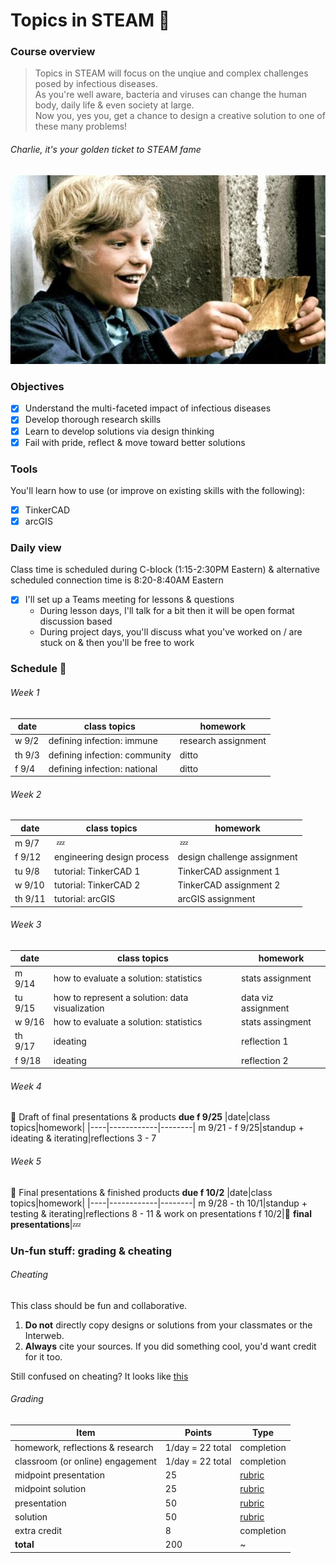 # Topics in STEAM&nbsp;:nut_and_bolt:

### Course overview 
> Topics in STEAM will focus on the unqiue and complex challenges posed by infectious diseases.\
> As you're well aware, bacteria and viruses can change the human body, daily life & even society at large.\
> Now you, yes you, get a chance to design a creative solution to one of these many problems!
###### Charlie, it's your golden ticket to STEAM fame
![goldenTicket](goldenTicket.jpg)

### Objectives
  - [x] Understand the multi-faceted impact of infectious diseases
  - [x] Develop thorough research skills 
  - [x] Learn to develop solutions via design thinking 
  - [x] Fail with pride, reflect & move toward better solutions
### Tools
You'll learn how to use (or improve on existing skills with the following):
  - [x] TinkerCAD
  - [x] arcGIS
### Daily view
Class time is scheduled during C-block (1:15-2:30PM Eastern) & alternative scheduled connection time is 8:20-8:40AM Eastern
  - [x] I'll set up a Teams meeting for lessons & questions
    - During lesson days, I'll talk for a bit then it will be open format discussion based
    - During project days, you'll discuss what you've worked on / are stuck on & then you'll be free to work
    
### Schedule&nbsp;:calendar:
  ###### Week 1
  |date|class topics|homework|
  |----|------------|--------|
  w 9/2|defining infection: immune|research assignment
  th 9/3|defining infection: community|ditto
  f 9/4|defining infection: national|ditto
  ###### Week 2
  |date|class topics|homework|
  |----|------------|--------|
  m 9/7|&nbsp;:zzz:&nbsp;|&nbsp;:zzz:&nbsp;
  f 9/12|engineering design process|design challenge assignment
  tu 9/8|tutorial: TinkerCAD 1|TinkerCAD assignment 1
  w 9/10|tutorial: TinkerCAD 2|TinkerCAD assignment 2
  th 9/11|tutorial: arcGIS|arcGIS assignment
  
  ###### Week 3
  |date|class topics|homework|
  |----|------------|--------|
  m 9/14|how to evaluate a solution: statistics|stats assignment
  tu 9/15|how to represent a solution: data visualization|data viz assignment
  w 9/16|how to evaluate a solution: statistics|stats assingment
  th 9/17|ideating|reflection 1
  f 9/18|ideating|reflection 2
  ###### Week 4
  :pushpin: Draft of final presentations & products **due f 9/25**
  |date|class topics|homework|
  |----|------------|--------|
  m 9/21 - f 9/25|standup + ideating & iterating|reflections 3 - 7
  ###### Week 5
  :pushpin: Final presentations & finished products **due f 10/2**
  |date|class topics|homework|
  |----|------------|--------|
  m 9/28 - th 10/1|standup + testing & iterating|reflections 8 - 11 & work on presentations
  f 10/2|:tada:&nbsp;**final presentations**|:zzz:
  
### Un-fun stuff: grading & cheating
 ###### Cheating
 This class should be fun and collaborative.
   1. **Do not** directly copy designs or solutions from your classmates or the Interweb.
   2. **Always** cite your sources. If you did something cool, you'd want credit for it too.
  
 Still confused on cheating? It looks like [this](https://static01.nyt.com/images/2012/10/23/sports/YJPARMSTRONG1/YJPARMSTRONG1-superJumbo.jpg?quality=90&auto=webp)
 ###### Grading
 |Item|Points|Type|
 |---|------|-----|
 homework, reflections & research|1/day = 22 total|completion
 classroom (or online) engagement|1/day = 22 total|completion
 midpoint presentation|25|[rubric](https://themadeiraschool-my.sharepoint.com/:w:/r/personal/pwallace_madeira_org/Documents/STEAM/Grading/comprehensiveRubric.docx?d=w6fdb4f8f647f4143a9d020bb1f95653a&csf=1&web=1&e=vfpvEz)
 midpoint solution|25|[rubric](https://themadeiraschool-my.sharepoint.com/:w:/r/personal/pwallace_madeira_org/Documents/STEAM/Grading/comprehensiveRubric.docx?d=w6fdb4f8f647f4143a9d020bb1f95653a&csf=1&web=1&e=vfpvEz)
 presentation|50|[rubric](https://themadeiraschool-my.sharepoint.com/:w:/r/personal/pwallace_madeira_org/Documents/STEAM/Grading/comprehensiveRubric.docx?d=w6fdb4f8f647f4143a9d020bb1f95653a&csf=1&web=1&e=vfpvEz)
 solution|50|[rubric](https://themadeiraschool-my.sharepoint.com/:w:/r/personal/pwallace_madeira_org/Documents/STEAM/Grading/comprehensiveRubric.docx?d=w6fdb4f8f647f4143a9d020bb1f95653a&csf=1&web=1&e=vfpvEz)
 extra credit|8|completion
 **total**|200| ~
 
  
  
 
 
 
